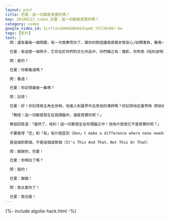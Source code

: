 ```yaml
---
layout: post
title: 巴夏：這一切都是真實的嗎？
key: 20180123_video_巴夏：這一切都是真實的嗎？
category: video
google_video_id: 1LrtlalobHmbGBkAkZxpmU_lPil0z60r-hw
tags: [影片]
text: |
  問：還有最後一個問題，有一次我夢見你了，跟你的對話讓我感覺非常安心/如釋重負，畢竟⋯在遺忘的帷幕之中的線性時間⋯我⋯，你跟我說，我們將會有更多的交流互動，我想知道 這是我的想像力所虛構出來的，還是你意識中的一部分跟我交流呢？

  巴夏：有這麼一個例子，它存在於你們的文化作品中，你們稱之為：電影，你熟悉《哈利波特》這部電影嗎？

  問：是的！

  巴夏：你都看過嗎？

  問：看過！

  巴夏：你記得最後一集嗎？

  問：記得！

  巴夏：好！你記得男主角去世時，他進入到靈界中去見他的導師嗎？你記得他在靈界時 問他老師什麼問題嗎？

  「教授！這一切都是發生在我頭腦中，還是真實的呢？」

  教授回答道：「當然了，哈利！這一切都發生在你頭腦之中！但為什麼說它不是真實的呢？」

  不要覺得「空」和「有」有什麼區別（Don」t make a difference where none needs to exist）

  是這個和那個，不是這個或那個（It's This And That，Not This Or That）

  問：謝謝你，巴夏！

  巴夏：你明白了嗎？

  問：是的！

  巴夏：謝謝！

  問：我太愛你了！

  巴夏：我也是！
---
```


{%- include algolia-hack.html -%}
